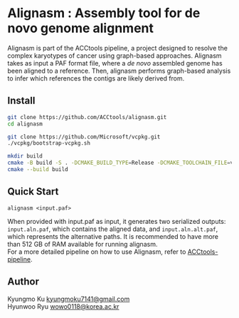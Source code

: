 # Alignasm : Assembly tool for de novo genome alignment

Alignasm is part of the ACCtools pipeline, a project designed to resolve the complex karyotypes of cancer using graph-based approaches. Alignasm takes as input a PAF format file, where a *de novo* assembled genome has been aligned to a reference. Then, alignasm performs graph-based analysis to infer which references the contigs are likely derived from.

## Install
```sh
git clone https://github.com/ACCtools/alignasm.git
cd alignasm

git clone https://github.com/Microsoft/vcpkg.git
./vcpkg/bootstrap-vcpkg.sh

mkdir build
cmake -B build -S . -DCMAKE_BUILD_TYPE=Release -DCMAKE_TOOLCHAIN_FILE=vcpkg/scripts/buildsystems/vcpkg.cmake
cmake --build build

```

## Quick Start
```
alignasm <input.paf>
```

When provided with input.paf as input, it generates two serialized outputs: `input.aln.paf`, which contains the aligned data, and `input.aln.alt.paf`, which represents the alternative paths.
It is recommended to have more than 512 GB of RAM available for running alignasm.  
For a more detailed pipeline on how to use Alignasm, refer to [ACCtools-pipeline](https://github.com/ACCtools/ACCtools-pipeline).

## Author

Kyungmo Ku <kyungmoku7141@gmail.com>  
Hyunwoo Ryu <wowo0118@korea.ac.kr>